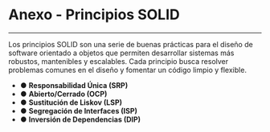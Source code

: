 # **Anexo - Principios SOLID**

---

Los principios SOLID son una serie de buenas prácticas para el diseño de software orientado a objetos que permiten desarrollar sistemas más robustos, mantenibles y escalables. Cada principio busca resolver problemas comunes en el diseño y fomentar un código limpio y flexible.

- ● **Responsabilidad Única (SRP)**  
- ● **Abierto/Cerrado (OCP)**  
- ● **Sustitución de Liskov (LSP)**  
- ● **Segregación de Interfaces (ISP)**  
- ● **Inversión de Dependencias (DIP)**

